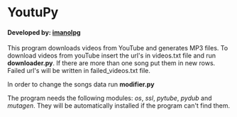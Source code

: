 <h1>YoutuPy</h1>
<h4>Developed by: <a href="https://github.com/imanolpg">imanolpg</a></h4>

<p>This program downloads videos from YouTube and generates MP3 files. To download videos from youTube insert the url's in videos.txt file and run <b>downloader.py</b>. If there are more than one song put them in new rows. Failed url's will be written in failed_videos.txt file.</p>

<p>In order to change the songs data run <b>modifier.py</b></p>

<p>The program needs the following modules: <i>os</i>, <i>ssl</i>, <i>pytube</i>, <i>pydub</i> and <i>mutagen</i>. They will be automatically installed if the program can't find them.</p>
